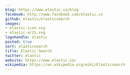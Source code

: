 ```yaml
---
blog: https://www.elastic.co/blog
facebook: http://www.facebook.com/elastic.co
github: elastic/elasticsearch
images:
- elastic-icon.svg
- elastic-ar21.svg
logohandle: elastic
posted: true
sort: elasticsearch
title: Elastic Search
twitter: elastic
website: https://www.elastic.co/
wikipedia: https://en.wikipedia.org/wiki/Elasticsearch
---
```

